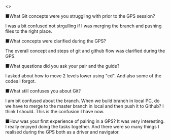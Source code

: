 <<Answer these questions in your reflection:>>

■What Git concepts were you struggling with prior to the GPS session?

 I was a bit confused not strgulling if I was merging the branch and pushing files to the right place.

■What concepts were clarified during the GPS?
 
  The overall concept and steps of git and github flow was clarified during the GPS.

■What questions did you ask your pair and the guide?

 I asked about how to move 2 levels lower using "cd". And also some of the codes I forgot.

■What still confuses you about Git?
 
 I am bit confused about the branch. When we build branch in local PC, do we have to merge to the master branch in local and then push it to Github?
 I think I should.
 This is the confusion I have now.

■How was your first experience of pairing in a GPS?
  It was very interesting. I really enjoyed doing the tasks together. And there were so many things I realised during the GPS both as a driver and navigator.
